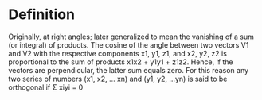 # Definition

Originally, at right angles; later generalized to mean the vanishing of
a sum (or integral) of products. The cosine of the angle between two
vectors V1 and V2 with the respective components x1, y1, z1, and x2, y2,
z2 is proportional to the sum of products x1x2 + y1y1 + z1z2. Hence, if
the vectors are perpendicular, the latter sum equals zero. For this
reason any two series of numbers (x1, x2, … xn) and (y1, y2, …yn) is
said to be orthogonal if Σ xiyi = 0
